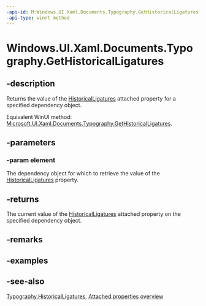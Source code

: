 ```yaml
---
-api-id: M:Windows.UI.Xaml.Documents.Typography.GetHistoricalLigatures(Windows.UI.Xaml.DependencyObject)
-api-type: winrt method
---
```


<!-- Method syntax
public bool GetHistoricalLigatures(Windows.UI.Xaml.DependencyObject element)
-->

# Windows.UI.Xaml.Documents.Typography.GetHistoricalLigatures

## -description
Returns the value of the [HistoricalLigatures](typography_historicalligatures.md) attached property for a specified dependency object.

Equivalent WinUI method: [Microsoft.UI.Xaml.Documents.Typography.GetHistoricalLigatures](/windows/winui/api/microsoft.ui.xaml.documents.typography.gethistoricalligatures).

## -parameters
### -param element
The dependency object for which to retrieve the value of the [HistoricalLigatures](typography_historicalligatures.md) property.

## -returns
The current value of the [HistoricalLigatures](typography_historicalligatures.md) attached property on the specified dependency object.

## -remarks

## -examples

## -see-also

[Typography.HistoricalLigatures](typography_historicalligatures.md), [Attached properties overview](/windows/uwp/xaml-platform/attached-properties-overview)
